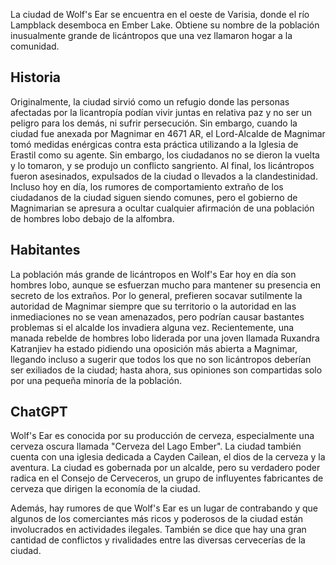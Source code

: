 La ciudad de Wolf's Ear se encuentra en el oeste de Varisia, donde el río Lampblack desemboca en Ember Lake. Obtiene su nombre de la población inusualmente grande de licántropos que una vez llamaron hogar a la comunidad.

## Historia
Originalmente, la ciudad sirvió como un refugio donde las personas afectadas por la licantropía podían vivir juntas en relativa paz y no ser un peligro para los demás, ni sufrir persecución. Sin embargo, cuando la ciudad fue anexada por Magnimar en 4671 AR, el Lord-Alcalde de Magnimar tomó medidas enérgicas contra esta práctica utilizando a la Iglesia de Erastil como su agente. Sin embargo, los ciudadanos no se dieron la vuelta y lo tomaron, y se produjo un conflicto sangriento. Al final, los licántropos fueron asesinados, expulsados ​​de la ciudad o llevados a la clandestinidad. Incluso hoy en día, los rumores de comportamiento extraño de los ciudadanos de la ciudad siguen siendo comunes, pero el gobierno de Magnimarian se apresura a ocultar cualquier afirmación de una población de hombres lobo debajo de la alfombra.

## Habitantes
La población más grande de licántropos en Wolf's Ear hoy en día son hombres lobo, aunque se esfuerzan mucho para mantener su presencia en secreto de los extraños. Por lo general, prefieren socavar sutilmente la autoridad de Magnimar siempre que su territorio o la autoridad en las inmediaciones no se vean amenazados, pero podrían causar bastantes problemas si el alcalde los invadiera alguna vez. Recientemente, una manada rebelde de hombres lobo liderada por una joven llamada Ruxandra Katranjiev ha estado pidiendo una oposición más abierta a Magnimar, llegando incluso a sugerir que todos los que no son licántropos deberían ser exiliados de la ciudad; hasta ahora, sus opiniones son compartidas solo por una pequeña minoría de la población.

## ChatGPT
Wolf's Ear es conocida por su producción de cerveza, especialmente una cerveza oscura llamada "Cerveza del Lago Ember". La ciudad también cuenta con una iglesia dedicada a Cayden Cailean, el dios de la cerveza y la aventura. La ciudad es gobernada por un alcalde, pero su verdadero poder radica en el Consejo de Cerveceros, un grupo de influyentes fabricantes de cerveza que dirigen la economía de la ciudad.

Además, hay rumores de que Wolf's Ear es un lugar de contrabando y que algunos de los comerciantes más ricos y poderosos de la ciudad están involucrados en actividades ilegales. También se dice que hay una gran cantidad de conflictos y rivalidades entre las diversas cervecerías de la ciudad.